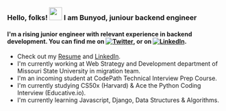 ### Hello, folks! <img src="https://raw.githubusercontent.com/MartinHeinz/MartinHeinz/master/wave.gif" width="30px"> I am Bunyod, juniour backend engineer

#### I'm a rising junior engineer with relevant experience in backend development. You can find me on [![Twitter][1.2]][1], or on [![LinkedIn][2.2]][2].

[1.2]: http://i.imgur.com/wWzX9uB.png (twitter icon without padding)
[2.2]: https://raw.githubusercontent.com/MartinHeinz/MartinHeinz/master/linkedin-3-16.png (LinkedIn icon without padding)

<!-- Links to your social media accounts -->

[1]: https://twitter.com/babdusaid0v
[2]: https://www.linkedin.com/in/bunyodabdusaidov

* Check out my [Resume](https://gist.github.com/bunyodabdusaidov/92e929ae4dd471820b6b2479d9ff26d7) and [LinkedIn](https://www.linkedin.com/in/bunyodabdusaidov).
* I'm currently working at Web Strategy and Development department of Missouri State University in migration team.
* I'm an incoming student at CodePath Technical Interview Prep Course.
* I'm currently studying CS50x (Harvard) & Ace the Python Coding Interview (Educative.io).
* I'm currently learning Javascript, Django, Data Structures & Algorithms.









